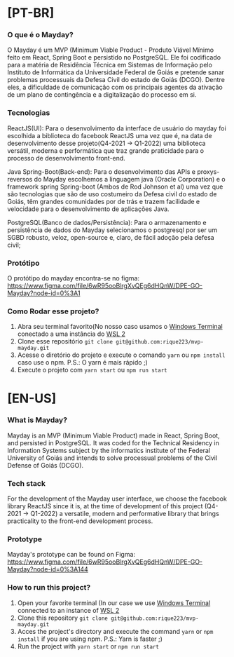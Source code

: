 # [PT-BR]
### O que é o Mayday?
O Mayday é um MVP (Minimum Viable Product - Produto Viável Mínimo
feito em React, Spring Boot e persistido no PostgreSQL. Ele foi codificado para a matéria
de Residência Técnica em Sistemas de Informação pelo Instituto de Informática da
Universidade Federal de Goiás e pretende sanar problemas processuais da Defesa Civil
do estado de Goiás (DCGO). Dentre eles, a dificuldade de comunicação com os principais agentes
da ativação de um plano de contingência e a digitalização do processo em si.

### Tecnologias
ReactJS(UI): Para o desenvolvimento da interface de usuário do mayday foi escolhida a biblioteca do facebook ReactJS uma vez que é, na data de desenvolvimento
desse projeto(Q4-2021 -> Q1-2022) uma biblioteca versátil, moderna e performática que traz grande praticidade para o processo de desenvolvimento front-end.

Java Spring-Boot(Back-end): Para o desenvolvimento das APIs e proxys-reversos do Mayday escolhemos a linguagem java (Oracle Corporation) e o framework spring Spring-boot (Ambos de Rod Johnson et al) uma vez que são tecnologias que são de uso costumeiro da Defesa civil do estado de Goiás, têm grandes comunidades por de trás e trazem facilidade e velocidade para o desenvolvimento de aplicações Java.

PostgreSQL(Banco de dados/Persistência): Para o armazenamento e persistência de dados do Mayday selecionamos o postgresql por ser um SGBD robusto, veloz, open-source e, claro, de fácil adoção pela defesa civil;

### Protótipo
O protótipo do mayday encontra-se no figma: https://www.figma.com/file/6wR95ooBlrgXvQEg6dHQnW/DPE-GO-Mayday?node-id=0%3A1

### Como Rodar esse projeto?
1. Abra seu terminal favorito(No nosso caso usamos o [Windows Terminal](https://www.microsoft.com/en-us/p/windows-terminal/9n0dx20hk701#activetab=pivot:overviewtab) conectado a uma instância do [WSL 2](https://docs.microsoft.com/en-us/windows/wsl/install)
2. Clone esse repositório ```git clone git@github.com:rique223/mvp-mayday.git```
3. Acesse o diretório do projeto e execute o comando ```yarn``` ou ```npm install``` caso use o npm. P.S.: O yarn é mais rápido ;)
4. Execute o projeto com ```yarn start``` ou ```npm run start```

# [EN-US]

### What is Mayday?
Mayday is an MVP (Minimum Viable Product) made in React, Spring Boot, and persisted in PostgreSQL. It was coded for the Technical Residency in Information Systems subject by the informatics institute of the Federal University of Goiás and intends to solve processual problems of the Civil Defense of Goiás (DCGO).

### Tech stack
 For the development of the Mayday user interface, we choose the facebook library ReactJS since it is, at the time of development of this project (Q4-2021 -> Q1-2022) a versatile, modern and performative library that brings practicality to the front-end development process.
 
 ### Prototype
 Mayday's prototype can be found on Figma: https://www.figma.com/file/6wR95ooBlrgXvQEg6dHQnW/DPE-GO-Mayday?node-id=0%3A144
 
 ### How to run this project?
1. Open your favorite terminal (In our case we use [Windows Terminal](https://www.microsoft.com/en-us/p/windows-terminal/9n0dx20hk701#activetab=pivot:overviewtab) connected to an instance of [WSL 2](https://docs.microsoft.com/en-us/windows/wsl/install)
2. Clone this repository ```git clone git@github.com:rique223/mvp-mayday.git```
3. Acces the project's directory and execute the command ```yarn``` or ```npm install``` if you are using npm. P.S.: Yarn is faster ;)
4. Run the project with ```yarn start``` or ```npm run start```
